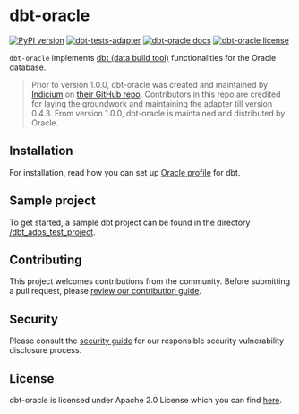 # dbt-oracle

[![PyPI version](https://badge.fury.io/py/dbt-oracle.svg)](https://pypi.python.org/pypi/dbt-oracle)
[![dbt-tests-adapter](https://github.com/oracle/dbt-oracle/actions/workflows/oracle-xe-adapter-tests.yml/badge.svg)](https://github.com/oracle/dbt-oracle/actions/workflows/oracle-xe-adapter-tests.yml)
[![dbt-oracle docs](https://img.shields.io/badge/docs-read-blue)](https://docs.getdbt.com/reference/warehouse-setups/oracle-setup)
[![dbt-oracle license](https://img.shields.io/badge/license-Apache%202.0-blue)](#license)

`dbt-oracle` implements [dbt (data build tool)](https://docs.getdbt.com/docs/introduction) functionalities for the Oracle database. 

> Prior to version 1.0.0, dbt-oracle was created and maintained by [Indicium](https://indicium.tech/) on [their GitHub repo](https://github.com/techindicium/dbt-oracle). Contributors in this repo are credited for laying the groundwork and maintaining the adapter till version 0.4.3.
From version 1.0.0, dbt-oracle is maintained and distributed by Oracle.


## Installation

For installation, read how you can set up [Oracle profile][1] for dbt.

## Sample project

To get started, a sample dbt project can be found in the directory [/dbt_adbs_test_project][5].

## Contributing

This project welcomes contributions from the community. Before submitting a pull request, please [review our contribution guide](./CONTRIBUTING.md).

## Security

Please consult the [security guide](./SECURITY.md) for our responsible security vulnerability disclosure process.

## License
dbt-oracle is licensed under Apache 2.0 License which you can find [here][4].

[1]: https://docs.getdbt.com/reference/warehouse-profiles/oracle-profile
[2]: https://github.com/oracle/dbt-oracle/blob/main/CONTRIBUTING.md
[3]: https://github.com/oracle/dbt-oracle/blob/main/SECURITY.md
[4]: https://github.com/oracle/dbt-oracle/blob/main/LICENSE.txt
[5]: https://github.com/oracle/dbt-oracle/tree/main/dbt_adbs_test_project
